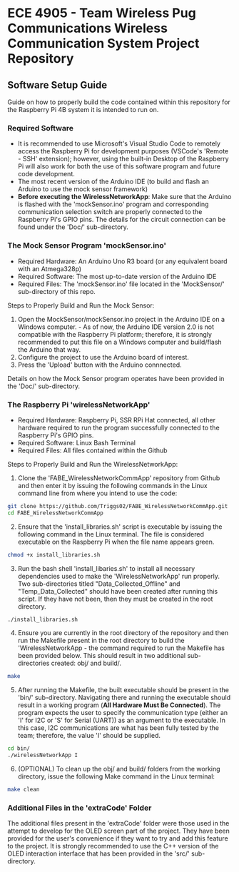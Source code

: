 # ECE 4905 - Team Wireless Pug Communications Wireless Communication System Project Repository

## Software Setup Guide

Guide on how to properly build the code contained within this repository for the Raspberry Pi 4B system it is intended to run on.

### Required Software

* It is recommended to use Microsoft's Visual Studio Code to remotely access the Raspberry Pi for development purposes (VSCode's 'Remote - SSH' extension); however, using the built-in Desktop of the Raspberry Pi will also work for both the use of this software program and future code development.
* The most recent version of the Arduino IDE (to build and flash an Arduino to use the mock sensor framework)
* **Before executing the WirelessNetworkApp**: Make sure that the Arduino is flashed with the 'mockSensor.ino' program and corresponding communication selection switch are properly connected to the Raspberry Pi's GPIO pins.  The details for the circuit connection can be found under the 'Doc/' sub-directory.

### The Mock Sensor Program 'mockSensor.ino'

* Required Hardware: An Arduino Uno R3 board (or any equivalent board with an Atmega328p)
* Required Software: The most up-to-date version of the Arduino IDE
* Required Files: The 'mockSensor.ino' file located in the 'MockSensor/' sub-directory of this repo.

Steps to Properly Build and Run the Mock Sensor:

1. Open the MockSensor/mockSensor.ino project in the Arduino IDE on a Windows computer. 
        - As of now, the Arduino IDE version 2.0 is not compatible with the Raspberry Pi platform; therefore, it is strongly  recommended to put this file on a Windows computer and build/flash the Arduino that way.
2. Configure the project to use the Arduino board of interest.
3. Press the 'Upload' button with the Arduino connnected.

Details on how the Mock Sensor program operates have been provided in the 'Doc/' sub-directory.

### The Raspberry Pi 'wirelessNetworkApp'

* Required Hardware: Raspberry Pi, SSR RPi Hat connected, all other hardware required to run the program successfully connected to the Raspberry Pi's GPIO pins.
* Required Software: Linux Bash Terminal
* Required Files: All files contained within the Github

Steps to Properly Build and Run the WirelessNetworkApp:

1. Clone the 'FABE_WirelessNetworkCommApp' repository from Github and then enter it by issuing the following commands in the Linux command line from where you intend to use the code:
   
```bash
git clone https://github.com/Triggs02/FABE_WirelessNetworkCommApp.git
cd FABE_WirelessNetworkCommApp
```

2. Ensure that the 'install_libraries.sh' script is executable by issuing the following command in the Linux terminal.  The file is considered executable on the Raspberry Pi when the file name appears green.

```bash
chmod +x install_libraries.sh
```

3. Run the bash shell 'install_libaries.sh' to install all necessary dependencies used to make the 'WirelessNetworkApp' run properly.  Two sub-directories titled "Data_Collected_Offline" and "Temp_Data_Collected" should have been created after running this script.  If they have not been, then they must be created in the root directory.

```bash
./install_libraries.sh
```

4. Ensure you are currently in the root directory of the repository and then run the Makefile present in the root directory to build the 'WirelessNetworkApp - the command required to run the Makefile has been provided below.  This should result in two additional sub-directories created: obj/ and build/.

```bash
make
```

5. After running the Makefile, the built executable should be present in the 'bin/' sub-directory. Navigating there and running the executable should result in a working program (**All Hardware Must Be Connected**).  The program expects the user to specify the communication type (either an 'I' for I2C or 'S' for Serial (UART)) as an argument to the executable.  In this case, I2C communications are what has been fully tested by the team; therefore, the value 'I' should be supplied.

```bash
cd bin/
./wirelessNetworkApp I
```

6. (OPTIONAL) To clean up the obj/ and build/ folders from the working directory, issue the following Make command in the Linux terminal:

```bash
make clean
```

### Additional Files in the 'extraCode' Folder

The additional files present in the 'extraCode' folder were those used in the attempt to develop for the OLED screen part of the project. They have been provided for the user's convenience if they want to try and add this feature to the project.  It is strongly recommended to use the C++ version of the OLED interaction interface that has been provided in the 'src/' sub-directory.
